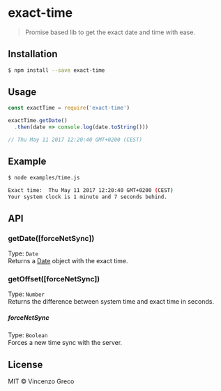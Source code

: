 # exact-time
> Promise based lib to get the exact date and time with ease.

## Installation
```bash
$ npm install --save exact-time
```

## Usage
```javascript
const exactTime = require('exact-time')

exactTime.getDate()
  .then(date => console.log(date.toString()))

// Thu May 11 2017 12:20:40 GMT+0200 (CEST)
```

## Example
```bash
$ node examples/time.js

Exact time:  Thu May 11 2017 12:20:40 GMT+0200 (CEST)
Your system clock is 1 minute and 7 seconds behind.
```

## API
### getDate([forceNetSync])
Type: `Date` <br>
Returns a [Date](https://developer.mozilla.org/en-US/docs/Web/JavaScript/Reference/Global_Objects/Date) object with the exact time.

### getOffset([forceNetSync])
Type: `Number` <br>
Returns the difference between system time and exact time in seconds.

##### forceNetSync
Type: `Boolean` <br>
Forces a new time sync with the server. <br>

## License
MIT © Vincenzo Greco
